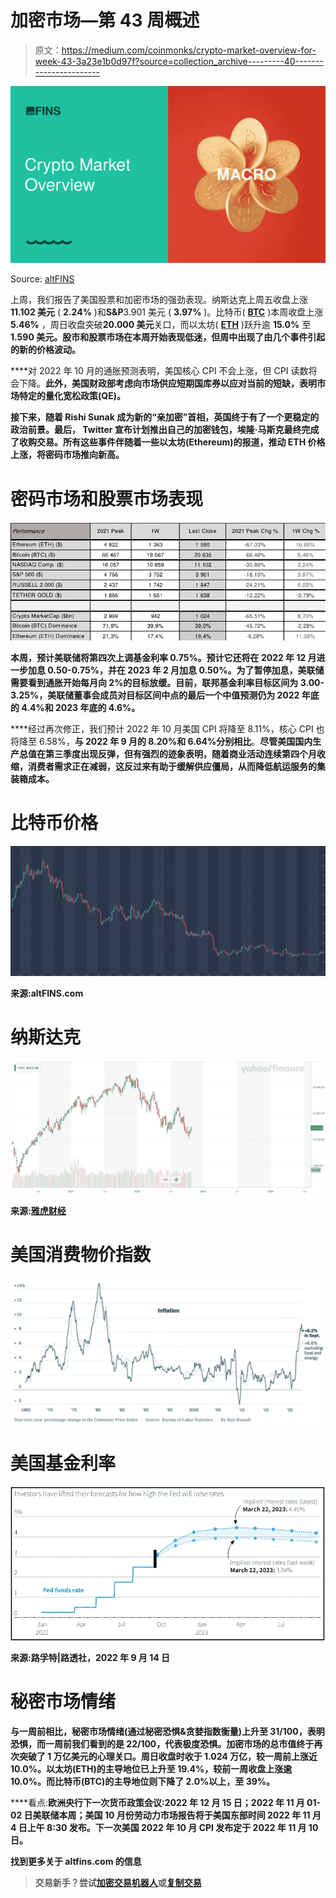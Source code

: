 # 加密市场—第 43 周概述

> 原文：<https://medium.com/coinmonks/crypto-market-overview-for-week-43-3a23e1b0d97f?source=collection_archive---------40----------------------->

![](img/4d574a8ed349ac441f290275d060007d.png)

Source: [altFINS](https://altfins.com/)

上周，我们报告了美国股票和加密市场的强劲表现。纳斯达克上周五收盘上涨**11.102 美元** ( **2.24%** )和**S&P**3.901 美元 ( **3.97%** )。比特币( [**BTC**](https://altfins.com/crypto-screener) )本周收盘上涨 **5.46%** ，周日收盘突破**20.000 美元**关口，而以太坊( [**ETH**](https://altfins.com/crypto-screener) )跃升逾 **15.0%** 至**1.590 美元。股市和股票市场在本周开始表现低迷，但周中出现了由几个事件引起的新的价格波动。**

****对 2022 年 10 月的通胀预测表明，美国核心 CPI 不会上涨，但 CPI 读数将会下降。**此外，美国财政部考虑向市场供应短期国库券以应对当前的短缺，表明市场特定的量化宽松政策(QE)。**

**接下来，随着 Rishi Sunak 成为新的“亲加密”首相，英国终于有了一个更稳定的政治前景。最后， **Twitter 宣布计划推出自己的加密钱包，埃隆·马斯克最终完成了收购交易。所有这些事件伴随着一些以太坊(Ethereum)的报道，推动 ETH 价格上涨，将密码市场推向新高。****

# ****密码市场和股票市场表现****

**![](img/b1607bb4ab048b3c3fe01dda0d30da43.png)**

****本周，预计美联储将第四次上调基金利率 0.75%。预计它还将在 2022 年 12 月进一步加息 0.50-0.75%，并在 2023 年 2 月加息 0.50%。为了暂停加息，美联储需要看到通胀开始每月向 2%的目标放缓。目前，联邦基金利率目标区间为 3.00-3.25%，美联储董事会成员对目标区间中点的最后一个中值预测仍为 2022 年底的 4.4%和 2023 年底的 4.6%。****

****经过再次修正，我们预计 2022 年 10 月美国 CPI 将降至 8.11%，核心 CPI 也将降至 6.58%，**与 2022 年 9 月的 8.20%和 6.64%分别相比**。**尽管美国国内生产总值在第三季度出现反弹，但有强烈的迹象表明，随着商业活动连续第四个月收缩，消费者需求正在减弱，这反过来有助于缓解供应僵局，从而降低航运服务的集装箱成本。**

# **比特币价格**

**![](img/26c5d17b034e24b467600c17f42d3f6b.png)**

**来源:altFINS.com**

# **纳斯达克**

**![](img/0c03ca55ed51145e6c4c9248e0dc385a.png)**

**来源:[雅虎财经](https://finance.yahoo.com/)**

# **美国消费物价指数**

**![](img/490ce50143b64f7e2d86ca4af0a3776e.png)**

# **美国基金利率**

**![](img/519f4c702825e2a3a7fe4d0ee496adf8.png)**

**来源:路孚特|路透社，2022 年 9 月 14 日**

# **秘密市场情绪**

****与一周前相比，秘密市场情绪(通过秘密恐惧&贪婪指数衡量)上升至 31/100，表明恐惧**，而一周前我们看到的是 22/100，代表极度恐惧。加密市场的总市值终于再次突破了 1 万亿美元的心理关口。周日收盘时收于 1.024 万亿，较一周前上涨近 10.0%。以太坊(ETH)的主导地位已上升至 19.4%，较前一周收盘上涨逾 10.0%。而比特币(BTC)的主导地位则下降了 2.0%以上，至 39%。**

****看点:**欧洲央行下一次货币政策会议:2022 年 12 月 15 日；2022 年 11 月 01-02 日美联储本周；美国 10 月份劳动力市场报告将于美国东部时间 2022 年 11 月 4 日上午 8:30 发布。下一次美国 2022 年 10 月 CPI 发布定于 2022 年 11 月 10 日。**

**找到更多关于 altfins.com 的信息**

> **交易新手？尝试[加密交易机器人](/coinmonks/crypto-trading-bot-c2ffce8acb2a)或[复制交易](/coinmonks/top-10-crypto-copy-trading-platforms-for-beginners-d0c37c7d698c)**